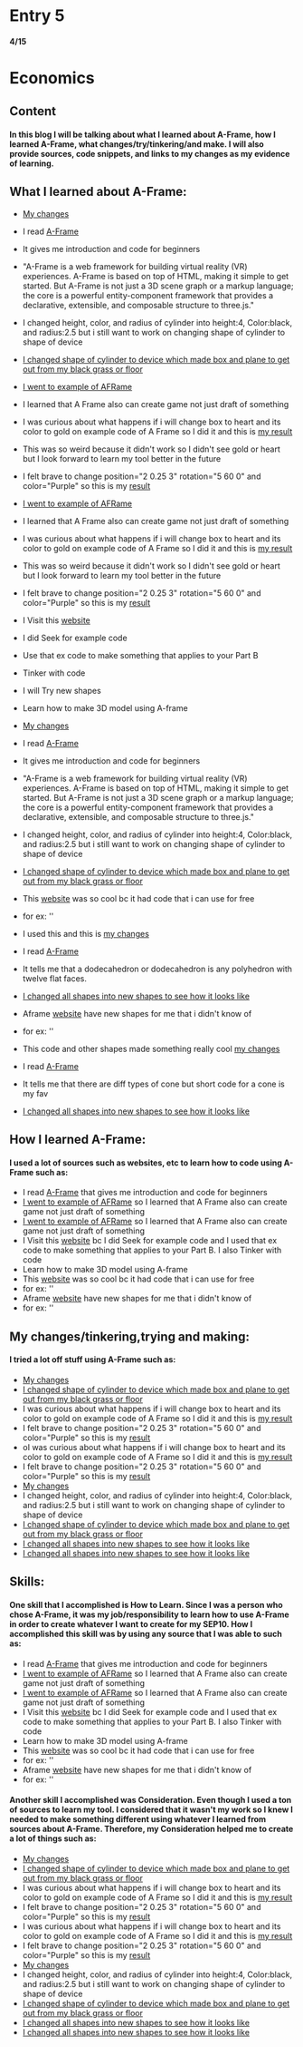 # Entry 5
#### 4/15

# Economics

## Content

#### In this blog I will be talking about what I learned about A-Frame, how I learned A-Frame, what changes/try/tinkering/and make. I will also provide sources, code snippets, and links to my changes as my evidence of learning.

## What I learned about A-Frame:
* [My changes](https://miniature-spork-5gq6q949q9vj27944-8080.app.github.dev/aframe.html)
* I read [A-Frame](https://aframe.io/docs/1.5.0/introduction/)
* It gives me introduction and code for beginners
* "A-Frame is a web framework for building virtual reality (VR) experiences. A-Frame is based on top of HTML, making it simple to get started. But A-Frame is not just a 3D scene graph or a markup language; the core is a powerful entity-component framework that provides a declarative, extensible, and composable structure to three.js."
* I changed height, color, and radius of cylinder into height:4, Color:black, and radius:2.5 but i still want to work on changing shape of cylinder to shape of device
* [I changed shape of cylinder to device which made box and plane to get out from my black grass or floor](https://miniature-spork-5gq6q949q9vj27944-8080.app.github.dev/aframe.html)

* [I went to example of AFRame](https://webvr.soundboxing.co/?challenge=8751ab88-f679-11ea-9f04-8ea7f69e437c)
* I learned that A Frame also can create game not just draft of something
* I was curious about what happens if i will change box to heart and its color to gold on example code of A Frame so I did it and this is [my result](https://miniature-spork-5gq6q949q9vj27944-8080.app.github.dev/aframe.html)
* This was so weird because it didn't work so I didn't see gold or heart but I look forward to learn my tool better in the future
* I felt brave to change position="2 0.25 3" rotation="5 60 0" and color="Purple" so this is my [result](https://miniature-spork-5gq6q949q9vj27944-8080.app.github.dev/aframe.html)

* [I went to example of AFRame](https://webvr.soundboxing.co/?challenge=8751ab88-f679-11ea-9f04-8ea7f69e437c)
* I learned that A Frame also can create game not just draft of something
* I was curious about what happens if i will change box to heart and its color to gold on example code of A Frame so I did it and this is [my result](https://miniature-spork-5gq6q949q9vj27944-8080.app.github.dev/aframe.html)
* This was so weird because it didn't work so I didn't see gold or heart but I look forward to learn my tool better in the future
* I felt brave to change position="2 0.25 3" rotation="5 60 0" and color="Purple" so this is my [result](https://miniature-spork-5gq6q949q9vj27944-8080.app.github.dev/aframe.html)


* I Visit this [website](https://aframe.io/docs/1.5.0/introduction/faq.html)
* I did Seek for example code
* Use that ex code to make something that applies to your Part B
* Tinker with code
* I will Try new shapes
* Learn how to make 3D model using A-frame
* [My changes](https://miniature-spork-5gq6q949q9vj27944-8080.app.github.dev/aframe.html)
* I read [A-Frame](https://aframe.io/docs/1.5.0/introduction/)
* It gives me introduction and code for beginners
* "A-Frame is a web framework for building virtual reality (VR) experiences. A-Frame is based on top of HTML, making it simple to get started. But A-Frame is not just a 3D scene graph or a markup language; the core is a powerful entity-component framework that provides a declarative, extensible, and composable structure to three.js."
* I changed height, color, and radius of cylinder into height:4, Color:black, and radius:2.5 but i still want to work on changing shape of cylinder to shape of device
* [I changed shape of cylinder to device which made box and plane to get out from my black grass or floor](https://miniature-spork-5gq6q949q9vj27944-8080.app.github.dev/aframe.html)

* This [website](https://aframe.io/docs/1.5.0/introduction/faq.html) was so cool bc it had code that i can use for free
* for ex: '<a-dodecahedron color="#FF926B" radius="5"></a-dodecahedron>'
* I used this and this is [my changes](https://miniature-spork-5gq6q949q9vj27944-8080.app.github.dev/index.html)
* I read [A-Frame](https://aframe.io/docs/1.5.0/introduction/)
* It tells me that  a dodecahedron or dodecahedron is any polyhedron with twelve flat faces.
* [I changed all shapes into new shapes to see how it looks like](https://miniature-spork-5gq6q949q9vj27944-8080.app.github.dev/index.html)
  
* Aframe [website](https://aframe.io/docs/1.5.0/introduction/faq.html) have new shapes for me that i didn't know of
* for ex: '<a-cone src="#texture"></a-cone>'
* This code and other shapes made something really cool [my changes](https://miniature-spork-5gq6q949q9vj27944-8080.app.github.dev/index.html)
* I read [A-Frame](https://aframe.io/docs/1.5.0/introduction/)
* It tells me that there are diff types of cone but short code for a cone is my fav
* [I changed all shapes into new shapes to see how it looks like](https://miniature-spork-5gq6q949q9vj27944-8080.app.github.dev/index.html)

## How I learned A-Frame:

#### I used a lot of sources such as websites, etc to learn how to code using A-Frame such as:
* I read [A-Frame](https://aframe.io/docs/1.5.0/introduction/) that gives me introduction and code for beginners
* [I went to example of AFRame](https://webvr.soundboxing.co/?challenge=8751ab88-f679-11ea-9f04-8ea7f69e437c) so I learned that A Frame also can create game not just draft of something
* [I went to example of AFRame](https://webvr.soundboxing.co/?challenge=8751ab88-f679-11ea-9f04-8ea7f69e437c) so I learned that A Frame also can create game not just draft of something
* I Visit this [website](https://aframe.io/docs/1.5.0/introduction/faq.html) bc I did Seek for example code and I used that ex code to make something that applies to your Part B. I also Tinker with code
* Learn how to make 3D model using A-frame
* This [website](https://aframe.io/docs/1.5.0/introduction/faq.html) was so cool bc it had code that i can use for free
* for ex: '<a-dodecahedron color="#FF926B" radius="5"></a-dodecahedron>'
* Aframe [website](https://aframe.io/docs/1.5.0/introduction/faq.html) have new shapes for me that i didn't know of
* for ex: '<a-cone src="#texture"></a-cone>'

## My changes/tinkering,trying and making:

#### I tried a lot off stuff using A-Frame such as:
* [My changes](https://miniature-spork-5gq6q949q9vj27944-8080.app.github.dev/aframe.html)
* [I changed shape of cylinder to device which made box and plane to get out from my black grass or floor](https://miniature-spork-5gq6q949q9vj27944-8080.app.github.dev/aframe.html)
*  I was curious about what happens if i will change box to heart and its color to gold on example code of A Frame so I did it and this is [my result](https://miniature-spork-5gq6q949q9vj27944-8080.app.github.dev/aframe.html)
*   I felt brave to change position="2 0.25 3" rotation="5 60 0" and color="Purple" so this is my [result](https://miniature-spork-5gq6q949q9vj27944-8080.app.github.dev/aframe.html)
*   oI was curious about what happens if i will change box to heart and its color to gold on example code of A Frame so I did it and this is [my result](https://miniature-spork-5gq6q949q9vj27944-8080.app.github.dev/aframe.html)
* I felt brave to change position="2 0.25 3" rotation="5 60 0" and color="Purple" so this is my [result](https://miniature-spork-5gq6q949q9vj27944-8080.app.github.dev/aframe.html)
* [My changes](https://miniature-spork-5gq6q949q9vj27944-8080.app.github.dev/aframe.html)
* I changed height, color, and radius of cylinder into height:4, Color:black, and radius:2.5 but i still want to work on changing shape of cylinder to shape of device
* [I changed shape of cylinder to device which made box and plane to get out from my black grass or floor](https://miniature-spork-5gq6q949q9vj27944-8080.app.github.dev/aframe.html)
* [I changed all shapes into new shapes to see how it looks like](https://miniature-spork-5gq6q949q9vj27944-8080.app.github.dev/index.html)
* [I changed all shapes into new shapes to see how it looks like](https://miniature-spork-5gq6q949q9vj27944-8080.app.github.dev/index.html)

## Skills:

#### One skill that I accomplished is How to Learn. Since I was a person who chose A-Frame, it was my job/responsibility to learn how to use A-Frame in order to create whatever I want to create for my SEP10. How I accomplished this skill was by using any source that I was able to such as:
* I read [A-Frame](https://aframe.io/docs/1.5.0/introduction/) that gives me introduction and code for beginners
* [I went to example of AFRame](https://webvr.soundboxing.co/?challenge=8751ab88-f679-11ea-9f04-8ea7f69e437c) so I learned that A Frame also can create game not just draft of something
* [I went to example of AFRame](https://webvr.soundboxing.co/?challenge=8751ab88-f679-11ea-9f04-8ea7f69e437c) so I learned that A Frame also can create game not just draft of something
* I Visit this [website](https://aframe.io/docs/1.5.0/introduction/faq.html) bc I did Seek for example code and I used that ex code to make something that applies to your Part B. I also Tinker with code
* Learn how to make 3D model using A-frame
* This [website](https://aframe.io/docs/1.5.0/introduction/faq.html) was so cool bc it had code that i can use for free
* for ex: '<a-dodecahedron color="#FF926B" radius="5"></a-dodecahedron>'
* Aframe [website](https://aframe.io/docs/1.5.0/introduction/faq.html) have new shapes for me that i didn't know of
* for ex: '<a-cone src="#texture"></a-cone>'

#### Another skill I accomplished was Consideration. Even though I used a ton of sources to learn my tool. I considered that it wasn't my work so I knew I needed to make something different using whatever I learned from sources about A-Frame. Therefore, my Consideration helped me to create a lot of things such as:
* [My changes](https://miniature-spork-5gq6q949q9vj27944-8080.app.github.dev/aframe.html)
* [I changed shape of cylinder to device which made box and plane to get out from my black grass or floor](https://miniature-spork-5gq6q949q9vj27944-8080.app.github.dev/aframe.html)
*  I was curious about what happens if i will change box to heart and its color to gold on example code of A Frame so I did it and this is [my result](https://miniature-spork-5gq6q949q9vj27944-8080.app.github.dev/aframe.html)
*   I felt brave to change position="2 0.25 3" rotation="5 60 0" and color="Purple" so this is my [result](https://miniature-spork-5gq6q949q9vj27944-8080.app.github.dev/aframe.html)
*   I was curious about what happens if i will change box to heart and its color to gold on example code of A Frame so I did it and this is [my result](https://miniature-spork-5gq6q949q9vj27944-8080.app.github.dev/aframe.html)
* I felt brave to change position="2 0.25 3" rotation="5 60 0" and color="Purple" so this is my [result](https://miniature-spork-5gq6q949q9vj27944-8080.app.github.dev/aframe.html)
* [My changes](https://miniature-spork-5gq6q949q9vj27944-8080.app.github.dev/aframe.html)
* I changed height, color, and radius of cylinder into height:4, Color:black, and radius:2.5 but i still want to work on changing shape of cylinder to shape of device
* [I changed shape of cylinder to device which made box and plane to get out from my black grass or floor](https://miniature-spork-5gq6q949q9vj27944-8080.app.github.dev/aframe.html)
* [I changed all shapes into new shapes to see how it looks like](https://miniature-spork-5gq6q949q9vj27944-8080.app.github.dev/index.html)
* [I changed all shapes into new shapes to see how it looks like](https://miniature-spork-5gq6q949q9vj27944-8080.app.github.dev/index.html)




